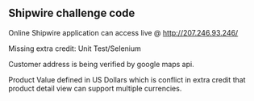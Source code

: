 

## Shipwire challenge code

Online Shipwire application can access live @ http://207.246.93.246/ 

Missing extra credit: Unit Test/Selenium

Customer address is being verified by google maps api.

Product Value defined in US Dollars which is conflict in extra credit that
product detail view can support multiple currencies.
